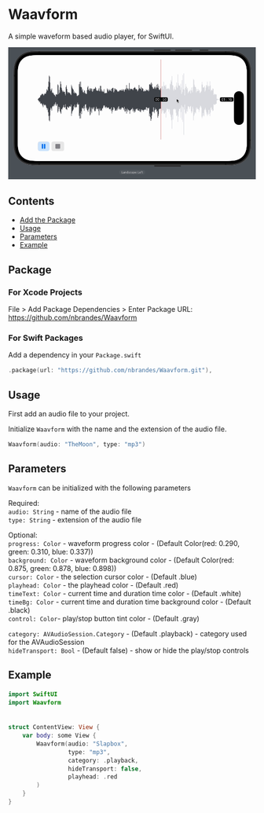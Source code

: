 # Waavform

A simple waveform based audio player, for SwiftUI.

<img src=https://raw.githubusercontent.com/nbrandes/Waavform/main/Docs/Media/waavform.gif />

## Contents

- [Add the Package](#package)
- [Usage](#usage)
- [Parameters](#parameters)
- [Example](#example)

## Package

### For Xcode Projects

File > Add Package Dependencies > Enter Package URL: https://github.com/nbrandes/Waavform

### For Swift Packages

Add a dependency in your `Package.swift`

```swift
.package(url: "https://github.com/nbrandes/Waavform.git"),
```

## Usage

First add an audio file to your project. 

Initialize `Waavform` with the name and the extension of the audio file.

```swift
Waavform(audio: "TheMoon", type: "mp3")
```

## Parameters

`Waavform` can be initialized with the following parameters

Required: \
`audio: String` - name of the audio file \
`type: String` - extension of the audio file

Optional: \
`progress: Color` - waveform progress color - (Default Color(red: 0.290, green: 0.310, blue: 0.337))  \
`background: Color` - waveform background color - (Default Color(red: 0.875, green: 0.878, blue: 0.898)) \
`cursor: Color` - the selection cursor color - (Default .blue) \
`playhead: Color` - the playhead color - (Default .red) \
`timeText: Color` - current time and duration time color - (Default .white) \
`timeBg: Color` - current time and duration time background color - (Default .black) \
`control: Color`- play/stop button tint color - (Default .gray) 
                                    
`category: AVAudioSession.Category` - (Default .playback) - category used for the AVAudioSession \
`hideTransport: Bool` - (Default false) - show or hide the play/stop controls

## Example

```swift
import SwiftUI
import Waavform


struct ContentView: View {
    var body: some View {
        Waavform(audio: "Slapbox",
                 type: "mp3",
                 category: .playback,
                 hideTransport: false,
                 playhead: .red
        )
    }
}

```


